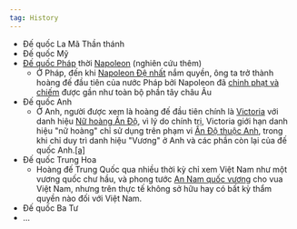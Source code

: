 ```yaml
---
tag: History
---
```


- Đế quốc La Mã Thần thánh
- Đế quốc Mỹ
- [Đế quốc Pháp](https://vi.wikipedia.org/wiki/%C4%90%E1%BB%87_Nh%E1%BA%A5t_%C4%90%E1%BA%BF_ch%E1%BA%BF_Ph%C3%A1p) thời [Napoleon](https://vi.wikipedia.org/wiki/Napol%C3%A9on_Bonaparte) (nghiên cứu thêm)
    - Ở Pháp, đến khi [Napoleon Đệ nhất](https://vi.wikipedia.org/wiki/Napol%C3%A9on_Bonaparte) nắm quyền, ông ta trở thành hoàng đế đầu tiên của nước Pháp bởi Napoleon đã [chinh phạt và chiếm](https://vi.wikipedia.org/wiki/C%C3%A1c_cu%E1%BB%99c_chi%E1%BA%BFn_tranh_c%E1%BB%A7a_Napol%C3%A9on) được gần như toàn bộ phần tây châu Âu
- Đế quốc Anh
    - Ở Anh, người được xem là hoàng đế đầu tiên chính là [Victoria](https://vi.wikipedia.org/wiki/Victoria_c%E1%BB%A7a_Anh) với danh hiệu [Nữ hoàng Ấn Độ](https://vi.wikipedia.org/wiki/N%E1%BB%AF_ho%C3%A0ng_%E1%BA%A4n_%C4%90%E1%BB%99), vì lý do chính trị, Victoria giới hạn danh hiệu "nữ hoàng" chỉ sử dụng trên phạm vi [Ấn Độ thuộc Anh](https://vi.wikipedia.org/wiki/%E1%BA%A4n_%C4%90%E1%BB%99_thu%E1%BB%99c_Anh), trong khi chỉ duy trì danh hiệu "Vương" ở Anh và các phần còn lại của đế quốc Anh.[[a]](https://vi.wikipedia.org/wiki/%C4%90%E1%BA%BF_qu%E1%BB%91c#cite_note-3)
- Đế quốc Trung Hoa
    - Hoàng đế Trung Quốc qua nhiều thời kỳ chỉ xem Việt Nam như một vương quốc chư hầu, và phong tước [An Nam quốc vương](https://vi.wikipedia.org/wiki/An_Nam_qu%E1%BB%91c_v%C6%B0%C6%A1ng) cho vua Việt Nam, nhưng trên thực tế không sở hữu hay có bất kỳ thẩm quyền nào đối với Việt Nam.
- Đế quốc Ba Tư
- …